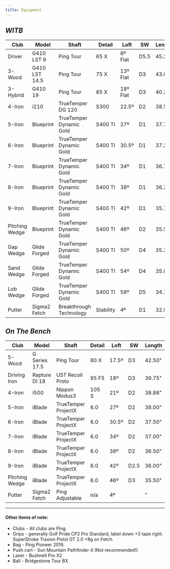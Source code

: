 ```yaml
---
title: Equipment
---
```


## _WITB_

| Club    | Model      | Shaft               | Detail | Loft       | SW | Length |
| ------- | ---------- | ------------------- | ------ | ---------- | -- | ------ |
| Driver  | G410 LST 9 | Ping Tour           | 65 X   | 8º Flat    | D5.5 | 45.25" |
| 3-Wood | G410 LST 14.5  | Ping Tour           | 75 X   | 13º Flat | D3 | 43.00" |
| 3-Hybrid  | G410 19      | Ping Tour           | 85 X   | 18º Flat   | D3 | 40.25" |
| 4-Iron         | i210       | TrueTemper DG 120 | S300   | 22.5º      | D2 | 38.50" |
| 5-Iron         | Blueprint    | TrueTemper Dynamic Gold | S400 TI      | 27º   | D1  | 37.75" |
| 6-Iron         | Blueprint    | TrueTemper Dynamic Gold | S400 TI      | 30.5º | D1  | 37.25" |
| 7-Iron         | Blueprint    | TrueTemper Dynamic Gold | S400 TI      | 34º   | D1  | 36.75" |
| 8-Iron         | Blueprint    | TrueTemper Dynamic Gold | S400 TI      | 38º   | D1  | 36.25" |
| 9-Iron         | Blueprint    | TrueTemper Dynamic Gold | S400 TI      | 42º   | D1  | 35.75" |
| Pitching Wedge | Blueprint    | TrueTemper Dynamic Gold | S400 TI      | 46º   | D2  | 35.50" |
| Gap Wedge  | Glide Forged | TrueTemper Dynamic Gold | S400 TI      | 50º   | D4  | 35.25" |
| Sand Wedge     | Glide Forged | TrueTemper Dynamic Gold | S400 TI      | 54º   | D4  | 35.00" |
| Lob Wedge      | Glide Forged | TrueTemper Dynamic Gold | S400 TI      | 58º   | D5  | 34.75" |
| Putter         | Sigma2 Fetch | Breakthrough Technology       | Stability          | 4º    | D1 | 32.90" |


## _On The Bench_

| Club           | Model | Shaft          | Detail | Loft  | SW   | Length |
| -------------- | ---------- | ------------------- | ------------ | ----- | ---- | ------ |
| 5-Wood       | G Series 17.5  | Ping Tour           | 80 X        | 17.5º | D3   | 42.50" |
| Driving Iron  | Rapture DI 18  | UST Recoil Proto        | 95 F5        | 18º   | D3  | 39.75" |
| 4-Iron         | i500       | Nippon Modus3       | 105 S        | 21º   | D2   | 38.88" |
| 5-Iron         | iBlade     | TrueTemper ProjectX | 6.0          | 27º   | D2   | 38.00" |
| 6-Iron         | iBlade     | TrueTemper ProjectX | 6.0          | 30.5º | D2   | 37.50" |
| 7-Iron         | iBlade     | TrueTemper ProjectX | 6.0          | 34º   | D2   | 37.00" |
| 8-Iron         | iBlade     | TrueTemper ProjectX | 6.0          | 38º   | D2   | 36.50" |
| 9-Iron         | iBlade     | TrueTemper ProjectX | 6.0          | 42º   | D2.5 | 36.00" |
| Pitching Wedge | iBlade     | TrueTemper ProjectX | 6.0          | 46º   | D3   | 35.50" |
| Putter         | Sigma2 Fetch | Ping Adjustable       | n/a          | 4º    |  | " |

---

#### Other items of note:

* Clubs - All clubs are Ping.
* Grips - generally Golf Pride CP2 Pro Standard, label down +3 tape right. SuperStroke Traxion Pistol GT 2.0 +8g on Fetch.
* Bag - Ping Pioneer 2019.
* Push cart - Sun Mountain Pathfinder 4 (Not recommended!)
* Laser - Bushnell Pro X2
* Ball - Bridgestone Tour BX

